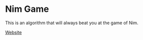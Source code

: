 # Nim Game

This is an algorithm that will always beat you at the game of Nim.

[Website](https://progamer2711.github.io/Nim/index.html)
